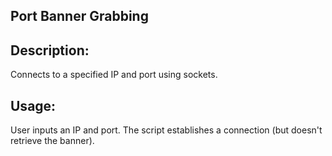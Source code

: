  ## Port Banner Grabbing
 ## Description:
 Connects to a specified IP and port using sockets.

## Usage:

User inputs an IP and port.
The script establishes a connection (but doesn't retrieve the banner).
